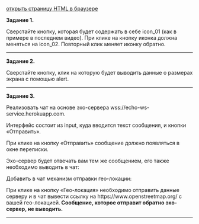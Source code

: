 <a href="https://vaycheslav2020.github.io/module10_homework/">открыть страницу HTML в браузере</a>

**Задание 1.**

<p>Сверстайте кнопку, которая будет содержать в себе icon_01 (как в примере в последнем видео). При клике на кнопку иконка должна меняться на icon_02. Повторный клик меняет иконку обратно.</p>
<hr />

**Задание 2.**

<p>Сверстайте кнопку, клик на которую будет выводить данные о размерах экрана с помощью alert. </p>
<hr />

**Задание 3.**

<p>Реализовать чат на основе эхо-сервера wss://echo-ws-service.herokuapp.com.</p>
<p>Интерфейс состоит из input, куда вводится текст сообщения, и кнопки «Отправить».</p>

<p>При клике на кнопку «Отправить» сообщение должно появляться в окне переписки.</p>

<p>Эхо-сервер будет отвечать вам тем же сообщением, его также необходимо выводить в чат:</p>
<p>Добавить в чат механизм отправки гео-локации:
</p>
<p>При клике на кнопку «Гео-локация» необходимо отправить данные серверу и в чат вывести ссылку на https://www.openstreetmap.org/ с вашей гео-локацией.<strong> Сообщение, которое отправит обратно эхо-сервер, не выводить. </strong></p>
<hr />

